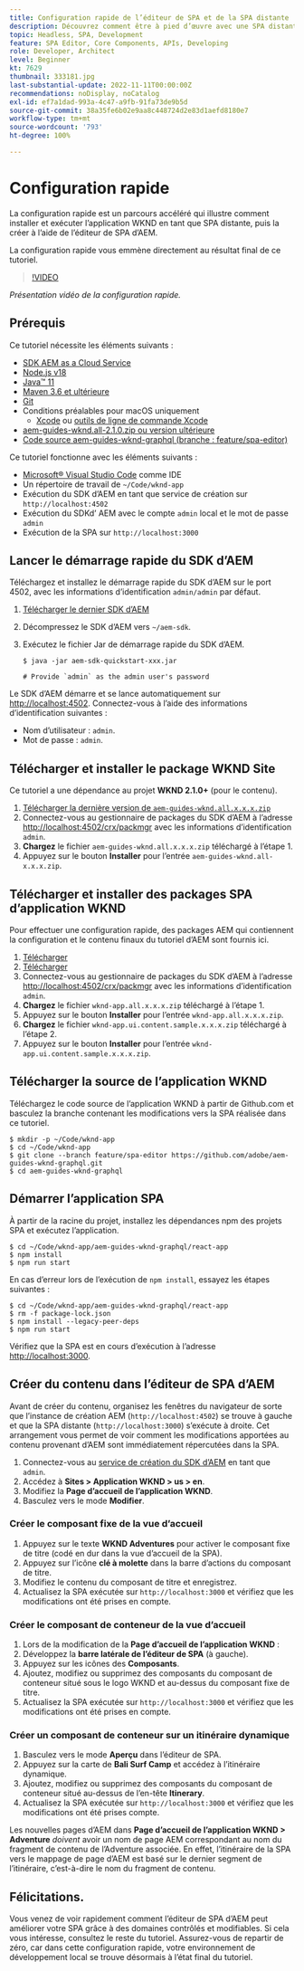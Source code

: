 ```yaml
---
title: Configuration rapide de l’éditeur de SPA et de la SPA distante
description: Découvrez comment être à pied d’œuvre avec une SPA distante et l’éditeur de SPA d’AEM en 15 minutes.
topic: Headless, SPA, Development
feature: SPA Editor, Core Components, APIs, Developing
role: Developer, Architect
level: Beginner
kt: 7629
thumbnail: 333181.jpg
last-substantial-update: 2022-11-11T00:00:00Z
recommendations: noDisplay, noCatalog
exl-id: ef7a1dad-993a-4c47-a9fb-91fa73de9b5d
source-git-commit: 38a35fe6b02e9aa8c448724d2e83d1aefd8180e7
workflow-type: tm+mt
source-wordcount: '793'
ht-degree: 100%

---
```


# Configuration rapide

La configuration rapide est un parcours accéléré qui illustre comment installer et exécuter l’application WKND en tant que SPA distante, puis la créer à l’aide de l’éditeur de SPA d’AEM.

La configuration rapide vous emmène directement au résultat final de ce tutoriel.

>[!VIDEO](https://video.tv.adobe.com/v/333181?quality=12&learn=on)

_Présentation vidéo de la configuration rapide._

## Prérequis

Ce tutoriel nécessite les éléments suivants :

+ [SDK AEM as a Cloud Service](https://experienceleague.adobe.com/docs/experience-manager-learn/cloud-service/local-development-environment-set-up/aem-runtime.html?lang=fr)
+ [Node.js v18](https://nodejs.org/fr/)
+ [Java™ 11](https://downloads.experiencecloud.adobe.com/content/software-distribution/en/general.html)
+ [Maven 3.6 et ultérieure](https://maven.apache.org/)
+ [Git](https://git-scm.com/downloads)
+ Conditions préalables pour macOS uniquement
   + [Xcode](https://developer.apple.com/xcode/) ou [outils de ligne de commande Xcode](https://developer.apple.com/xcode/resources/)
+ [aem-guides-wknd.all-2.1.0.zip ou version ultérieure](https://github.com/adobe/aem-guides-wknd/releases)
+ [Code source aem-guides-wknd-graphql (branche : feature/spa-editor)](https://github.com/adobe/aem-guides-wknd-graphql/tree/feature/spa-editor)


Ce tutoriel fonctionne avec les éléments suivants :

+ [Microsoft® Visual Studio Code](https://visualstudio.microsoft.com/) comme IDE
+ Un répertoire de travail de `~/Code/wknd-app`
+ Exécution du SDK d’AEM en tant que service de création sur `http://localhost:4502`
+ Exécution du SDKd’ AEM avec le compte `admin` local et le mot de passe `admin`
+ Exécution de la SPA sur `http://localhost:3000`

## Lancer le démarrage rapide du SDK d’AEM

Téléchargez et installez le démarrage rapide du SDK d’AEM sur le port 4502, avec les informations d’identification `admin/admin` par défaut.

1. [Télécharger le dernier SDK d’AEM](https://experience.adobe.com/#/downloads/content/software-distribution/en/aemcloud.html?fulltext=AEM*+SDK*&amp;orderby=%40jcr%3Acontent%2Fjcr%3AlastModified&amp;orderby.sort=desc&amp;layout=list&amp;p.offset=0&amp;p.limit=1)
1. Décompressez le SDK d’AEM vers `~/aem-sdk`.
1. Exécutez le fichier Jar de démarrage rapide du SDK d’AEM.

   ```
   $ java -jar aem-sdk-quickstart-xxx.jar
   
   # Provide `admin` as the admin user's password
   ```

Le SDK d’AEM démarre et se lance automatiquement sur [http://localhost:4502](http://localhost:4502). Connectez-vous à l’aide des informations d’identification suivantes :

+ Nom d’utilisateur : `admin`.
+ Mot de passe : `admin`.

## Télécharger et installer le package WKND Site

Ce tutoriel a une dépendance au projet __WKND 2.1.0+__ (pour le contenu).

1. [Télécharger la dernière version de `aem-guides-wknd.all.x.x.x.zip`](https://github.com/adobe/aem-guides-wknd/releases)
1. Connectez-vous au gestionnaire de packages du SDK d’AEM à l’adresse [http://localhost:4502/crx/packmgr](http://localhost:4502/crx/packmgr) avec les informations d’identification `admin`.
1. __Chargez__ le fichier `aem-guides-wknd.all.x.x.x.zip` téléchargé à l’étape 1.
1. Appuyez sur le bouton __Installer__ pour l’entrée `aem-guides-wknd.all-x.x.x.zip`.

## Télécharger et installer des packages SPA d’application WKND

Pour effectuer une configuration rapide, des packages AEM qui contiennent la configuration et le contenu finaux du tutoriel d’AEM sont fournis ici.

1. [Télécharger ](./assets/quick-setup/wknd-app.all-1.0.0-SNAPSHOT.zip)
1. [Télécharger ](./assets/quick-setup/wknd-app.ui.content.sample-1.0.1.zip)
1. Connectez-vous au gestionnaire de packages du SDK d’AEM à l’adresse [http://localhost:4502/crx/packmgr](http://localhost:4502/crx/packmgr) avec les informations d’identification `admin`.
1. __Chargez__ le fichier `wknd-app.all.x.x.x.zip` téléchargé à l’étape 1.
1. Appuyez sur le bouton __Installer__ pour l’entrée `wknd-app.all.x.x.x.zip`.
1. __Chargez__ le fichier `wknd-app.ui.content.sample.x.x.x.zip` téléchargé à l’étape 2.
1. Appuyez sur le bouton __Installer__ pour l’entrée `wknd-app.ui.content.sample.x.x.x.zip`.

## Télécharger la source de l’application WKND

Téléchargez le code source de l’application WKND à partir de Github.com et basculez la branche contenant les modifications vers la SPA réalisée dans ce tutoriel.

```
$ mkdir -p ~/Code/wknd-app
$ cd ~/Code/wknd-app
$ git clone --branch feature/spa-editor https://github.com/adobe/aem-guides-wknd-graphql.git
$ cd aem-guides-wknd-graphql
```

## Démarrer l’application SPA

À partir de la racine du projet, installez les dépendances npm des projets SPA et exécutez l’application.

```
$ cd ~/Code/wknd-app/aem-guides-wknd-graphql/react-app
$ npm install
$ npm run start
```

En cas d’erreur lors de l’exécution de `npm install`, essayez les étapes suivantes :

```
$ cd ~/Code/wknd-app/aem-guides-wknd-graphql/react-app
$ rm -f package-lock.json
$ npm install --legacy-peer-deps
$ npm run start
```

Vérifiez que la SPA est en cours d’exécution à l’adresse [http://localhost:3000](http://localhost:3000).

## Créer du contenu dans l’éditeur de SPA d’AEM

Avant de créer du contenu, organisez les fenêtres du navigateur de sorte que l’instance de création AEM (`http://localhost:4502`) se trouve à gauche et que la SPA distante (`http://localhost:3000`) s’exécute à droite. Cet arrangement vous permet de voir comment les modifications apportées au contenu provenant d’AEM sont immédiatement répercutées dans la SPA.

1. Connectez-vous au [service de création du SDK d’AEM](http://localhost:4502) en tant que `admin`.
1. Accédez à __Sites > Application WKND > us > en__.
1. Modifiez la __Page d’accueil de l’application WKND__.
1. Basculez vers le mode __Modifier__.

### Créer le composant fixe de la vue d’accueil

1. Appuyez sur le texte __WKND Adventures__ pour activer le composant fixe de titre (codé en dur dans la vue d’accueil de la SPA).
1. Appuyez sur l’icône __clé à molette__ dans la barre d’actions du composant de titre.
1. Modifiez le contenu du composant de titre et enregistrez.
1. Actualisez la SPA exécutée sur `http://localhost:3000` et vérifiez que les modifications ont été prises en compte.

### Créer le composant de conteneur de la vue d’accueil

1. Lors de la modification de la __Page d’accueil de l’application WKND__ :
1. Développez la __barre latérale de l’éditeur de SPA__ (à gauche).
1. Appuyez sur les icônes des __Composants__.
1. Ajoutez, modifiez ou supprimez des composants du composant de conteneur situé sous le logo WKND et au-dessus du composant fixe de titre.
1. Actualisez la SPA exécutée sur `http://localhost:3000` et vérifiez que les modifications ont été prises en compte.

### Créer un composant de conteneur sur un itinéraire dynamique

1. Basculez vers le mode __Aperçu__ dans l’éditeur de SPA.
1. Appuyez sur la carte de __Bali Surf Camp__ et accédez à l’itinéraire dynamique.
1. Ajoutez, modifiez ou supprimez des composants du composant de conteneur situé au-dessus de l’en-tête __Itinerary__.
1. Actualisez la SPA exécutée sur `http://localhost:3000` et vérifiez que les modifications ont été prises compte.

Les nouvelles pages d’AEM dans __Page d’accueil de l’application WKND > Adventure__ _doivent_ avoir un nom de page AEM correspondant au nom du fragment de contenu de l’Adventure associée. En effet, l’itinéraire de la SPA vers le mappage de page d’AEM est basé sur le dernier segment de l’itinéraire, c’est-à-dire le nom du fragment de contenu.

## Félicitations.

Vous venez de voir rapidement comment l’éditeur de SPA d’AEM peut améliorer votre SPA grâce à des domaines contrôlés et modifiables. Si cela vous intéresse, consultez le reste du tutoriel. Assurez-vous de repartir de zéro, car dans cette configuration rapide, votre environnement de développement local se trouve désormais à l’état final du tutoriel.
